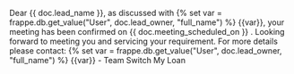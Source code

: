 Dear {{ doc.lead_name }}, as discussed with {% set var = frappe.db.get_value("User", doc.lead_owner, "full_name") %} {{var}}, your meeting has been confirmed on {{ doc.meeting_scheduled_on }} . Looking forward to meeting you and servicing your requirement. For more details please contact: {% set var = frappe.db.get_value("User", doc.lead_owner, "full_name") %} {{var}} - Team Switch My Loan